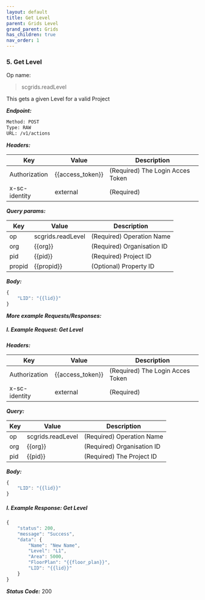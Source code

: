 ```yaml
---
layout: default
title: Get Level
parent: Grids Level
grand_parent: Grids
has_children: true
nav_order: 1
---
```


### 5. Get Level


Op name: 

> scgrids.readLevel

This gets a given Level for a valid Project


***Endpoint:***

```bash
Method: POST
Type: RAW
URL: /v1/actions
```


***Headers:***

| Key | Value | Description |
| --- | ------|-------------|
| Authorization | {{access_token}} | (Required) The Login Acces Token |
| x-sc-identity | external | (Required) |



***Query params:***

| Key | Value | Description |
| --- | ------|-------------|
| op | scgrids.readLevel | (Required) Operation Name |
| org | {{org}} | (Required) Organisation ID |
| pid | {{pid}} | (Required) Project ID |
| propid | {{propid}} | (Optional) Property ID |



***Body:***

```js        
{
    "LID": "{{lid}}"
}
```



***More example Requests/Responses:***


##### I. Example Request: Get Level


***Headers:***

| Key | Value | Description |
| --- | ------|-------------|
| Authorization | {{access_token}} | (Required) The Login Acces Token |
| x-sc-identity | external | (Required) |



***Query:***

| Key | Value | Description |
| --- | ------|-------------|
| op | scgrids.readLevel | (Required) Operation Name |
| org | {{org}} | (Required) Organisation ID |
| pid | {{pid}} | (Required) The Project ID |



***Body:***

```js        
{
    "LID": "{{lid}}"
}
```



##### I. Example Response: Get Level
```js
{
    "status": 200,
    "message": "Success",
    "data": {
        "Name": "New Name",
        "Level": "L1",
        "Area": 5000,
        "FloorPlan": "{{floor_plan}}",
        "LID": "{{lid}}"
    }
}
```


***Status Code:*** 200

<br>